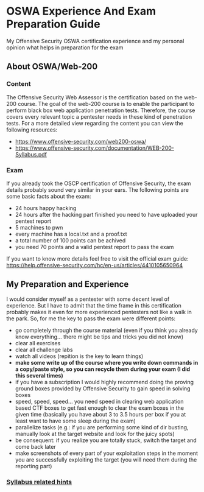 # OSWA Experience And Exam Preparation Guide
My Offensive Security OSWA certification experience and my personal opinion what helps in preparation for the exam 

## About OSWA/Web-200
### Content
The Offensive Security Web Assessor is the certification based on the web-200 course.
The goal of the web-200 course is to enable the participant to perform black box web application penetration tests.
Therefore, the course covers every relevant topic a pentester needs in these kind of penetration tests.
For a more detailed view regarding the content you can view the following resources:
- https://www.offensive-security.com/web200-oswa/
- https://www.offensive-security.com/documentation/WEB-200-Syllabus.pdf

### Exam
If you already took the OSCP certification of Offensive Security, the exam details probably sound very similar in your ears. The following points are some basic facts about the exam:
- 24 hours happy hacking
- 24 hours after the hacking part finished you need to have uploaded your pentest report
- 5 machines to pwn
- every machine has a local.txt and a proof.txt
- a total number of 100 points can be achived
- you need 70 points and a valid pentest report to pass the exam

If you want to know more details feel free to visit the official exam guide: https://help.offensive-security.com/hc/en-us/articles/4410105650964

## My Preparation and Experience
I would consider myself as a pentester with some decent level of experience. But I have to admit that the time frame in this certification probably makes it even for more experienced pentesters not like a walk in the park. So, for me the key to pass the exam were different points:
- go completely through the course material (even if you think you already know everything... there might be tips and tricks you did not know)
- clear all exercises 
- clear all challenge labs
- watch all videos (repition is the key to learn things)
- **make some write up of the course where you write down commands in a copy/paste style, so you can recycle them during your exam (I did this several times)**
- if you have a subscription I would highly recommend doing the proving ground boxes provided by Offensive Security to gain speed in solving boxes
- speed, speed, speed... you need speed in clearing web application based CTF boxes to get fast enough to clear the exam boxes in the given time (basically you have about 3 to 3.5 hours per box if you at least want to have some sleep during the exam)
- parallelize tasks (e.g.: if you are performing some kind of dir busting, manually look at the target website and look for the juicy spots)
- be consequent: if you realize you are totally stuck, switch the target and come back later
- make screenshots of every part of your exploitation steps in the moment you are successfully exploiting the target (you will need them during the reporting part)

### [Syllabus related hints](https://github.com/rndinfosecguy/OSWA-Experience-And-Exam-Preparation/blob/main/syllabus.md)
